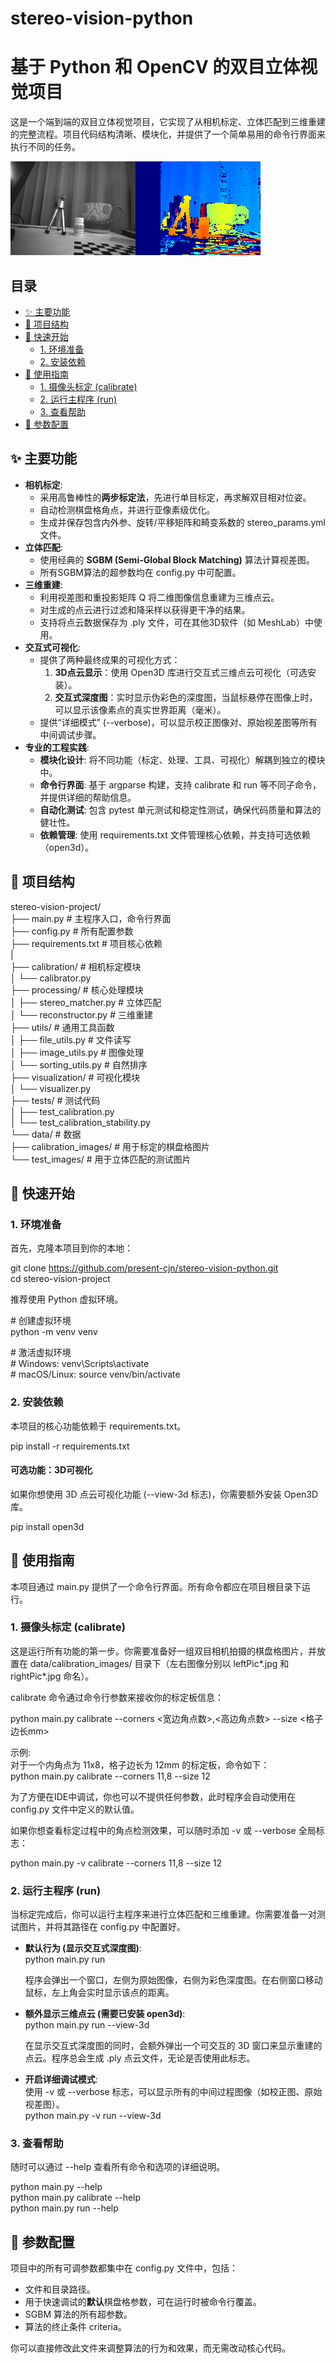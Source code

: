 # **stereo-vision-python**

# **基于 Python 和 OpenCV 的双目立体视觉项目**

这是一个端到端的双目立体视觉项目，它实现了从相机标定、立体匹配到三维重建的完整流程。项目代码结构清晰、模块化，并提供了一个简单易用的命令行界面来执行不同的任务。

![](stereo_example.png "左侧为包含三脚架、药瓶和杯子的原始灰度图像，右侧为对应的伪彩色深度图，顶部显示鼠标位置的距离信息为 1203 mm")

## **目录**

* [✨ 主要功能](https://www.google.com/search?q=%23-%E4%B8%BB%E8%A6%81%E5%8A%9F%E8%83%BD)  
* [📂 项目结构](https://www.google.com/search?q=%23-%E9%A1%B9%E7%9B%AE%E7%BB%93%E6%9E%84)  
* [🚀 快速开始](https://www.google.com/search?q=%23-%E5%BF%AB%E9%80%9F%E5%BC%80%E5%A7%8B)  
  * [1\. 环境准备](https://www.google.com/search?q=%231-%E7%8E%AF%E5%A2%83%E5%87%86%E5%A4%87)  
  * [2\. 安装依赖](https://www.google.com/search?q=%232-%E5%AE%89%E8%A3%85%E4%BE%9D%E8%B5%96)  
* [📖 使用指南](https://www.google.com/search?q=%23-%E4%BD%BF%E7%94%A8%E6%8C%87%E5%8D%97)  
  * [1\. 摄像头标定 (calibrate)](https://www.google.com/search?q=%231-%E6%91%84%E5%83%8F%E5%A4%B4%E6%A0%87%E5%AE%9A-calibrate)  
  * [2\. 运行主程序 (run)](https://www.google.com/search?q=%232-%E8%BF%90%E8%A1%8C%E4%B8%BB%E7%A8%8B%E5%BA%8F-run)  
  * [3\. 查看帮助](https://www.google.com/search?q=%233-%E6%9F%A5%E7%9C%8B%E5%B8%AE%E5%8A%A9)  
* [🔧 参数配置](https://www.google.com/search?q=%23-%E5%8F%82%E6%95%B0%E9%85%8D%E7%BD%AE)

## **✨ 主要功能**

* **相机标定**:  
  * 采用高鲁棒性的**两步标定法**，先进行单目标定，再求解双目相对位姿。  
  * 自动检测棋盘格角点，并进行亚像素级优化。  
  * 生成并保存包含内外参、旋转/平移矩阵和畸变系数的 stereo\_params.yml 文件。  
* **立体匹配**:  
  * 使用经典的 **SGBM (Semi-Global Block Matching)** 算法计算视差图。  
  * 所有SGBM算法的超参数均在 config.py 中可配置。  
* **三维重建**:  
  * 利用视差图和重投影矩阵 Q 将二维图像信息重建为三维点云。  
  * 对生成的点云进行过滤和降采样以获得更干净的结果。  
  * 支持将点云数据保存为 .ply 文件，可在其他3D软件（如 MeshLab）中使用。  
* **交互式可视化**:  
  * 提供了两种最终成果的可视化方式：  
    1. **3D点云显示**：使用 Open3D 库进行交互式三维点云可视化（可选安装）。  
    2. **交互式深度图**：实时显示伪彩色的深度图，当鼠标悬停在图像上时，可以显示该像素点的真实世界距离（毫米）。  
  * 提供“详细模式” (--verbose)，可以显示校正图像对、原始视差图等所有中间调试步骤。  
* **专业的工程实践**:  
  * **模块化设计**: 将不同功能（标定、处理、工具、可视化）解耦到独立的模块中。  
  * **命令行界面**: 基于 argparse 构建，支持 calibrate 和 run 等不同子命令，并提供详细的帮助信息。  
  * **自动化测试**: 包含 pytest 单元测试和稳定性测试，确保代码质量和算法的健壮性。  
  * **依赖管理**: 使用 requirements.txt 文件管理核心依赖，并支持可选依赖（open3d）。

## **📂 项目结构**

stereo-vision-project/  
├── main.py                 \# 主程序入口，命令行界面  
├── config.py               \# 所有配置参数  
├── requirements.txt        \# 项目核心依赖  
|  
├── calibration/            \# 相机标定模块  
│   └── calibrator.py  
├── processing/             \# 核心处理模块  
│   ├── stereo\_matcher.py   \# 立体匹配  
│   └── reconstructor.py    \# 三维重建  
├── utils/                  \# 通用工具函数  
│   ├── file\_utils.py       \# 文件读写  
│   ├── image\_utils.py      \# 图像处理  
│   └── sorting\_utils.py    \# 自然排序  
├── visualization/          \# 可视化模块  
│   └── visualizer.py  
├── tests/                  \# 测试代码  
│   ├── test\_calibration.py  
│   └── test\_calibration\_stability.py  
└── data/                   \# 数据  
    ├── calibration\_images/ \# 用于标定的棋盘格图片  
    └── test\_images/        \# 用于立体匹配的测试图片

## **🚀 快速开始**

### **1\. 环境准备**

首先，克隆本项目到你的本地：

git clone https://github.com/present-cjn/stereo-vision-python.git  
cd stereo-vision-project

推荐使用 Python 虚拟环境。

\# 创建虚拟环境  
python \-m venv venv

\# 激活虚拟环境  
\# Windows: venv\\Scripts\\activate  
\# macOS/Linux: source venv/bin/activate

### **2\. 安装依赖**

本项目的核心功能依赖于 requirements.txt。

pip install \-r requirements.txt

#### **可选功能：3D可视化**

如果你想使用 3D 点云可视化功能 (--view-3d 标志)，你需要额外安装 Open3D 库。

pip install open3d

## **📖 使用指南**

本项目通过 main.py 提供了一个命令行界面。所有命令都应在项目根目录下运行。

### **1\. 摄像头标定 (calibrate)**

这是运行所有功能的第一步。你需要准备好一组双目相机拍摄的棋盘格图片，并放置在 data/calibration\_images/ 目录下（左右图像分别以 leftPic\*.jpg 和 rightPic\*.jpg 命名）。

calibrate 命令通过命令行参数来接收你的标定板信息：

python main.py calibrate \--corners \<宽边角点数\>,\<高边角点数\> \--size \<格子边长mm\>

示例:  
对于一个内角点为 11x8，格子边长为 12mm 的标定板，命令如下：  
python main.py calibrate \--corners 11,8 \--size 12

为了方便在IDE中调试，你也可以不提供任何参数，此时程序会自动使用在 config.py 文件中定义的默认值。

如果你想查看标定过程中的角点检测效果，可以随时添加 \-v 或 \--verbose 全局标志：

python main.py \-v calibrate \--corners 11,8 \--size 12

### **2\. 运行主程序 (run)**

当标定完成后，你可以运行主程序来进行立体匹配和三维重建。你需要准备一对测试图片，并将其路径在 config.py 中配置好。

* **默认行为 (显示交互式深度图)**:  
  python main.py run

  程序会弹出一个窗口，左侧为原始图像，右侧为彩色深度图。在右侧窗口移动鼠标，左上角会实时显示该点的距离。  
* **额外显示三维点云 (需要已安装 open3d)**:  
  python main.py run \--view-3d

  在显示交互式深度图的同时，会额外弹出一个可交互的 3D 窗口来显示重建的点云。程序总会生成 .ply 点云文件，无论是否使用此标志。  
* **开启详细调试模式**:  
  使用 \-v 或 \--verbose 标志，可以显示所有的中间过程图像（如校正图、原始视差图）。  
  python main.py \-v run \--view-3d

### **3\. 查看帮助**

随时可以通过 \--help 查看所有命令和选项的详细说明。

python main.py \--help  
python main.py calibrate \--help  
python main.py run \--help

## **🔧 参数配置**

项目中的所有可调参数都集中在 config.py 文件中，包括：

* 文件和目录路径。  
* 用于快速调试的**默认**棋盘格参数，可在运行时被命令行覆盖。  
* SGBM 算法的所有超参数。  
* 算法的终止条件 criteria。

你可以直接修改此文件来调整算法的行为和效果，而无需改动核心代码。